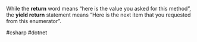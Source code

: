 While the **return** word means “here is the value you asked for this method”, the **yield return** statement means “Here is the next item that you requested from this enumerator”.

#csharp #dotnet